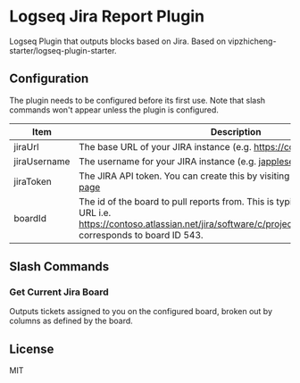 # Logseq Jira Report Plugin

Logseq Plugin that outputs blocks based on Jira. Based on vipzhicheng-starter/logseq-plugin-starter.

## Configuration

The plugin needs to be configured before its first use. Note that slash commands won't appear unless the plugin is configured.

| Item | Description |
| - | - |
| jiraUrl | The base URL of your JIRA instance (e.g. https://contoso.atlassian.net/) | 
| jiraUsername | The username for your JIRA instance (e.g. jappleseed@contoso.com) |
| jiraToken | The JIRA API token. You can create this by visiting [your Atlassian account page](https://id.atlassian.com/manage-profile/profile-and-visibility) |
| boardId | The id of the board to pull reports from. This is typically the last part of the URL i.e. https://contoso.atlassian.net/jira/software/c/projects/software/boards/543 corresponds to board ID 543. |

## Slash Commands

### Get Current Jira Board

Outputs tickets assigned to you on the configured board, broken out by columns as defined by the board.

## License
MIT
